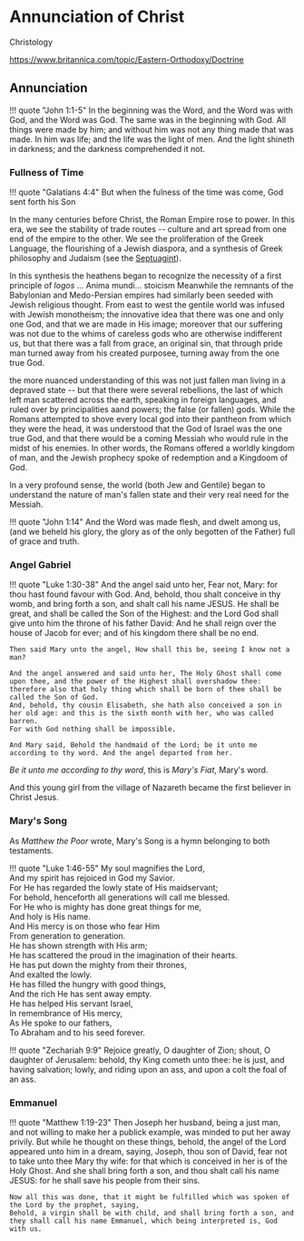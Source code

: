 # Annunciation of Christ

Christology

https://www.britannica.com/topic/Eastern-Orthodoxy/Doctrine



## Annunciation

!!! quote "John 1:1-5"
    In the beginning was the Word, and the Word was with God, and the Word was God. The same was in the beginning with God. All things were made by him; and without him was not any thing made that was made. In him was life; and the life was the light of men. And the light shineth in darkness; and the darkness comprehended it not.

### Fullness of Time
!!! quote "Galatians 4:4"
    But when the fulness of the time was come, God sent forth his Son

In the many centuries before Christ, the Roman Empire rose to power.
In this era, we see the stability of trade routes -- culture and art spread from one end of the empire to the other.
We see the proliferation of the Greek Language, the flourishing of a Jewish diaspora, and a synthesis of Greek philosophy and Judaism (see the [Septuagint](https://en.wikipedia.org/wiki/Septuagint)).

In this synthesis the heathens began to recognize the necessity of a first principle of *logos* ... Anima mundi... stoicism
Meanwhile the remnants of the Babylonian and Medo-Persian empires had similarly been seeded with Jewish religious thought.
From east to west the gentile world was infused with Jewish monotheism; the innovative idea that there was one and only one God, and that we are made in His image;
 moreover that our suffering was not due to the whims of careless gods who are otherwise indifferent us, but that there was a fall from grace, an original sin,
 that through pride man turned away from his created purposee, turning away from the one true God.

the more nuanced understanding of this was not just fallen man living in a depraved state -- but that there were several rebellions, the last of which left man scattered across the earth, speaking in foreign languages, and ruled over by principalities aand powers; the false (or fallen) gods. 
While the Romans attempted to shove every local god into their pantheon from which they were the head,
 it was understood that the God of Israel was the one true God, and that there would be a coming Messiah who would rule in the midst of his enemies.
In other words, the Romans offered a worldly kingdom of man, and the Jewish prophecy spoke of redemption and a Kingdoom of God.

In a very profound sense, the world (both Jew and Gentile) began to understand the nature of man's fallen state and their very real need for the Messiah.

!!! quote "John 1:14"
    And the Word was made flesh, and dwelt among us, (and we beheld his glory, the glory as of the only begotten of the Father) full of grace and truth.


### Angel Gabriel

!!! quote "Luke 1:30-38"
    And the angel said unto her, Fear not, Mary: for thou hast found favour with God. 
    And, behold, thou shalt conceive in thy womb, and bring forth a son, and shalt call his name JESUS. 
    He shall be great, and shall be called the Son of the Highest: and the Lord God shall give unto him the throne of his father David: 
    And he shall reign over the house of Jacob for ever; and of his kingdom there shall be no end. 

    Then said Mary unto the angel, How shall this be, seeing I know not a man? 

    And the angel answered and said unto her, The Holy Ghost shall come upon thee, and the power of the Highest shall overshadow thee: 
    therefore also that holy thing which shall be born of thee shall be called the Son of God. 
    And, behold, thy cousin Elisabeth, she hath also conceived a son in her old age: and this is the sixth month with her, who was called barren. 
    For with God nothing shall be impossible. 

    And Mary said, Behold the handmaid of the Lord; be it unto me according to thy word. And the angel departed from her.


*Be it unto me according to thy word*, this is *Mary's Fiat*, Mary's word.

And this young girl from the village of Nazareth became the first believer in Christ Jesus.

### Mary's Song

As *Matthew the Poor* wrote, 
 Mary's Song is a hymn belonging to both testaments.

!!! quote "Luke 1:46-55"
    My soul magnifies the Lord,<br />
    And my spirit has rejoiced in God my Savior.<br />
    For He has regarded the lowly state of His maidservant;<br />
    For behold, henceforth all generations will call me blessed.<br />
    For He who is mighty has done great things for me,<br />
    And holy is His name.<br />
    And His mercy is on those who fear Him<br />
    From generation to generation.<br />
    He has shown strength with His arm;<br />
    He has scattered the proud in the imagination of their hearts.<br />
    He has put down the mighty from their thrones,<br />
    And exalted the lowly.<br />
    He has filled the hungry with good things,<br />
    And the rich He has sent away empty.<br />
    He has helped His servant Israel,<br />
    In remembrance of His mercy,<br />
    As He spoke to our fathers,<br />
    To Abraham and to his seed forever.<br />


!!! quote "Zechariah 9:9"
    Rejoice greatly, O daughter of Zion; shout, O daughter of Jerusalem: 
    behold, thy King cometh unto thee: he is just, and having salvation; 
    lowly, and riding upon an ass, and upon a colt the foal of an ass.


### Emmanuel


!!! quote "Matthew 1:19-23"
    Then Joseph her husband, being a just man, and not willing to make her a publick example, was minded to put her away privily. 
    But while he thought on these things, behold, the angel of the Lord appeared unto him in a dream, saying, Joseph, thou son of David, 
    fear not to take unto thee Mary thy wife: 
    for that which is conceived in her is of the Holy Ghost. 
    And she shall bring forth a son, and thou shalt call his name JESUS: 
    for he shall save his people from their sins. 

    Now all this was done, that it might be fulfilled which was spoken of the Lord by the prophet, saying, 
    Behold, a virgin shall be with child, and shall bring forth a son, and they shall call his name Emmanuel, which being interpreted is, God with us.






































